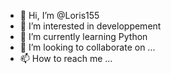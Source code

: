 - 👋 Hi, I’m @Loris155
- 👀 I’m interested in developpement
- 🌱 I’m currently learning Python
- 💞️ I’m looking to collaborate on ...
- 📫 How to reach me ...

<!---
Loris155/Loris155 is a ✨ special ✨ repository because its `README.md` (this file) appears on your GitHub profile.
You can click the Preview link to take a look at your changes.
--->

